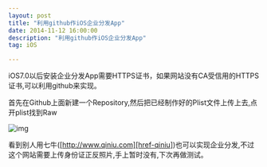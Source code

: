 ```yaml
---
layout: post
title: "利用github作iOS企业分发App"
date: 2014-11-12 16:00:00
description: "利用github作iOS企业分发App"
tag: iOS

---
```



iOS7.0以后安装企业分发App需要HTTPS证书，如果网站没有CA受信用的HTTPS证书,可以利用github来实现。

首先在Github上面新建一个Repository,然后把已经制作好的Plist文件上传上去,点开plist找到Raw

![img](http://img.blog.csdn.net/20141112155413099?watermark/2/text/aHR0cDovL2Jsb2cuY3Nkbi5uZXQvc3VfaG9tZQ==/font/5a6L5L2T/fontsize/400/fill/I0JBQkFCMA==/dissolve/70/gravity/SouthEast "carl")

看到别人用七牛([http://www.qiniu.com][href-qiniu])也可以实现企业分发,不过这个网站需要上传身份证正反照片,手上暂时没有,下次再做测试。

[href-qiniu]: http://www.qiniu.com